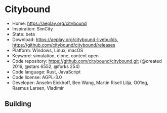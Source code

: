 # Citybound

- Home: https://aeplay.org/citybound
- Inspiration: SimCity
- State: beta
- Download: https://aeplay.org/citybound-livebuilds, https://github.com/citybound/citybound/releases
- Platform: Windows, Linux, macOS
- Keyword: simulation, clone, content open
- Code repository: https://github.com/citybound/citybound.git (@created 2016, @stars 6552, @forks 254)
- Code language: Rust, JavaScript
- Code license: AGPL-3.0
- Developer: Anselm Eickhoff, Ben Wang, Martin Risell Lilja, O01eg, Rasmus Larsen, Vladimir

## Building
